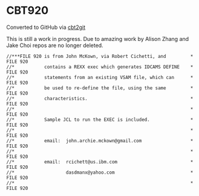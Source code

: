 # CBT920
Converted to GitHub via [cbt2git](https://github.com/wizardofzos/cbt2git)

This is still a work in progress. 
Due to amazing work by Alison Zhang and Jake Choi repos are no longer deleted.

```
//***FILE 920 is from John McKown, via Robert Cichetti, and         *   FILE 920
//*           contains a REXX exec which generates IDCAMS DEFINE    *   FILE 920
//*           statements from an existing VSAM file, which can      *   FILE 920
//*           be used to re-define the file, using the same         *   FILE 920
//*           characteristics.                                      *   FILE 920
//*                                                                 *   FILE 920
//*           Sample JCL to run the EXEC is included.               *   FILE 920
//*                                                                 *   FILE 920
//*           email:  john.archie.mckown@gmail.com                  *   FILE 920
//*                                                                 *   FILE 920
//*           email:  rcichett@us.ibm.com                           *   FILE 920
//*                   dasdmanx@yahoo.com                            *   FILE 920
//*                                                                 *   FILE 920
```
